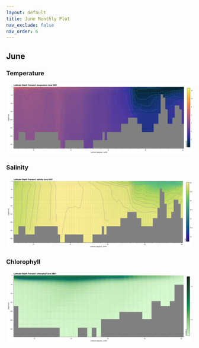 ```yaml
---
layout: default
title: June Monthly Plot
nav_exclude: false
nav_order: 6
---
```


## June

### Temperature
![June Temperature](cmems_mod_arc_phy_my_topaz4_P1M/2021/June/thetao.png)

### Salinity
![June Salinity](cmems_mod_arc_phy_my_topaz4_P1M/2021/June/so.png)

### Chlorophyll
![June Chlorophyll](cmems_mod_arc_bgc_my_ecosmo_P1M/2021/June/chl.png)
